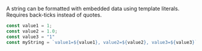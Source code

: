 A string can be formatted with embedded data using template literals.
Requires back-ticks instead of quotes.
```js
const value1 = 1;
const value2 = 1.0;
const value3 = "1"
const myString = `value1=${value1}, value2=${value2}, value3=${value3}`
```
